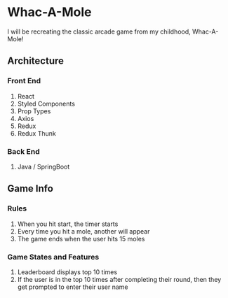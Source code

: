 # Whac-A-Mole

I will be recreating the classic arcade game from my childhood, Whac-A-Mole!

## Architecture

### Front End

1. React
2. Styled Components
3. Prop Types
4. Axios
5. Redux
6. Redux Thunk

### Back End

1. Java / SpringBoot

## Game Info

### Rules

1. When you hit start, the timer starts
2. Every time you hit a mole, another will appear
3. The game ends when the user hits 15 moles

### Game States and Features

1. Leaderboard displays top 10 times
2. If the user is in the top 10 times after completing their round, then they get prompted to enter their user name
